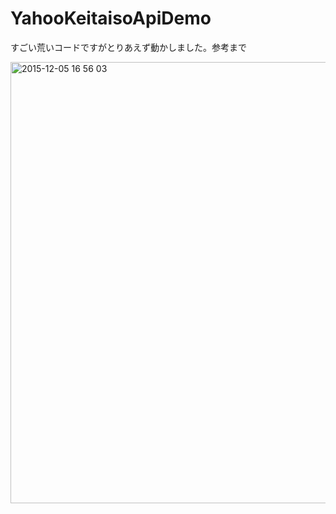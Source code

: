 # YahooKeitaisoApiDemo

すごい荒いコードですがとりあえず動かしました。参考まで

<img width="706" alt="2015-12-05 16 56 03" src="https://cloud.githubusercontent.com/assets/843192/11606791/20d9da00-9b71-11e5-82c4-e89b382fb871.png">

